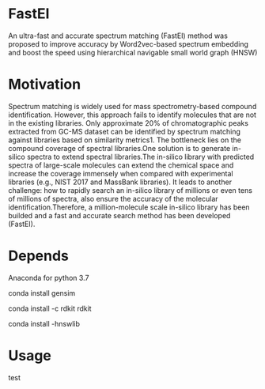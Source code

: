 #   FastEI
An ultra-fast and accurate spectrum matching (FastEI) method was proposed to improve accuracy by Word2vec-based spectrum embedding and boost the speed using hierarchical navigable small world graph (HNSW)
# Motivation
Spectrum matching is widely used for mass spectrometry-based compound identification. However, this approach fails to identify molecules that are not in the existing libraries. Only approximate 20% of chromatographic peaks extracted from GC-MS dataset can be identified by spectrum matching against libraries based on similarity metrics1. The bottleneck lies on the compound coverage of spectral libraries.One solution is to generate in-silico spectra to extend spectral libraries.The in-silico library with predicted spectra of large-scale molecules can extend the chemical space and increase the coverage immensely when compared with experimental libraries (e.g., NIST 2017 and MassBank libraries). It leads to another challenge: how to rapidly search an in-silico library of millions or even tens of millions of spectra, also ensure the accuracy of the molecular identification.Therefore, a million-molecule scale  in-silico library has been builded and a fast and accurate search method has been developed (FastEI).
# Depends
Anaconda for python 3.7

conda install gensim

conda install -c rdkit rdkit

conda install -hnswlib
# Usage

test